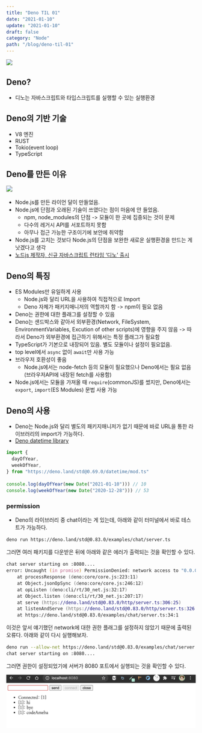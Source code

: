 ```yaml
---
title: "Deno TIL 01"
date: "2021-01-10"
update: "2021-01-10"
draft: false
category: "Node"
path: "/blog/deno-til-01"
---
```


![](https://i.morioh.com/200603/8ee3501d.jpg)

## Deno?

- 디노는 자바스크립트와 타입스크립트를 실행할 수 있는 실행환경

## Deno의 기반 기술

- V8 엔진
- RUST
- Tokio(event loop)
- TypeScript

## Deno를 만든 이유

![](https://tsh.io/wp-content/uploads/2019/06/node-modules-app-performance_.png)

- Node.js를 만든 라이언 달이 만들었음.
- Node.js에 단점과 오래된 기술이 쓰였다는 점이 마음에 안 들었음.
  - npm, node_modules의 단점 -> 모듈이 한 곳에 집중되는 것이 문제
  - 다수의 레거시 API를 서포트하지 못함
  - 아무나 접근 가능한 구조이기에 보안에 취약함
- Node.js를 고치는 것보다 Node.js의 단점을 보완한 새로운 실행환경을 만드는 게 낫겠다고 생각
- [노드js 제작자, 신규 자바스크립트 런타임 ‘디노’ 출시](https://zdnet.co.kr/view/?no=20200517152321)

## Deno의 특징

- ES Modules만 유일하게 사용
  - Node.js와 달리 URL을 사용하여 직접적으로 Import
  - Deno 자체가 패키지매니저의 역할까지 함 -> npm이 필요 없음
- Deno는 권한에 대한 플래그를 설정할 수 있음
- Deno는 샌드박스와 같아서 외부환경(Network, FileSystem, EnvironmentVariables, Excution of other scripts)에 영향을 주지 않음 -> 따라서 Deno가 외부환경에 접근하기 위해서는 특정 플래그가 필요함
- TypeScript가 기본으로 내장되어 있음. 별도 모듈이나 설정이 필요없음.
- top level에서 `async` 없이 `await`만 사용 가능
- 브라우저 호환성이 좋음
  - Node.js에서는 node-fetch 등의 모듈이 필요했으나 Deno에서는 필요 없음(브라우저API에 내장된 fetch를 사용함)
- Node.js에서는 모듈을 가져올 때 `require`(commonJS)를 썼지만, Deno에서는 `export`, `import`(ES Modules) 문법 사용 가능

## Deno의 사용

- Deno는 Node.js와 달리 별도의 패키지매니저가 없기 때문에 바로 URL을 통한 라이브러리의 import가 가능하다.
- [Deno datetime library](https://deno.land/std@0.83.0/datetime)

```javascript
import {
  dayOfYear,
  weekOfYear,
} from "https://deno.land/std@0.69.0/datetime/mod.ts"

console.log(dayOfYear(new Date("2021-01-10"))) // 10
console.log(weekOfYear(new Date("2020-12-28"))) // 53
```

### permission

- Deno의 라이브러리 중 chat이라는 게 있는데, 아래와 같이 터미널에서 바로 테스트가 가능하다.

```zsh
deno run https://deno.land/std@0.83.0/examples/chat/server.ts
```

그러면 여러 패키지를 다운받은 뒤에 아래와 같은 에러가 출력되는 것을 확인할 수 있다.

```zsh
chat server starting on :8080....
error: Uncaught (in promise) PermissionDenied: network access to "0.0.0.0:8080", run again with the --allow-net flag
    at processResponse (deno:core/core.js:223:11)
    at Object.jsonOpSync (deno:core/core.js:246:12)
    at opListen (deno:cli/rt/30_net.js:32:17)
    at Object.listen (deno:cli/rt/30_net.js:207:17)
    at serve (https://deno.land/std@0.83.0/http/server.ts:306:25)
    at listenAndServe (https://deno.land/std@0.83.0/http/server.ts:326:18)
    at https://deno.land/std@0.83.0/examples/chat/server.ts:34:1
```

이것은 앞서 얘기했던 network에 대한 권한 플래그를 설정하지 않았기 때문에 출력된 오류다. 아래와 같이 다시 실행해보자.

```zsh
deno run --allow-net https://deno.land/std@0.83.0/examples/chat/server.ts
chat server starting on :8080....
```

그러면 권한이 설정되었기에 서버가 8080 포트에서 실행되는 것을 확인할 수 있다.

![](https://github.com/codeAmeba/amebalab/blob/master/src/images/deno-chat.png?raw=true)

